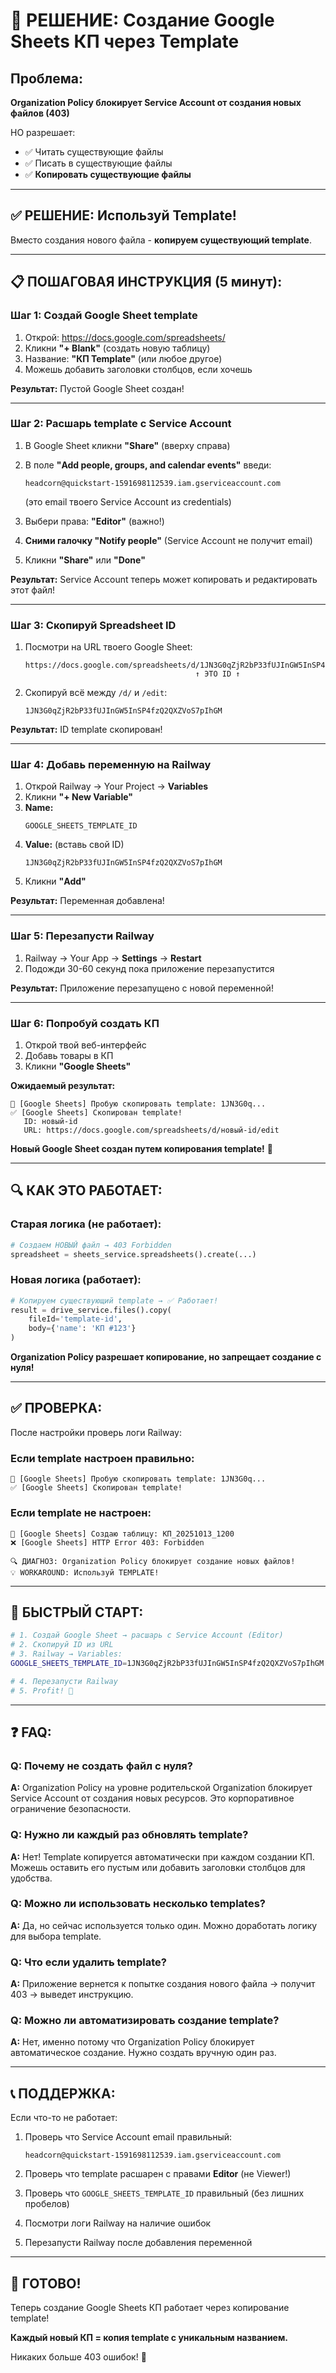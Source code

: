 # 🎯 РЕШЕНИЕ: Создание Google Sheets КП через Template

## Проблема:
**Organization Policy блокирует Service Account от создания новых файлов (403)**

НО разрешает:
- ✅ Читать существующие файлы
- ✅ Писать в существующие файлы
- ✅ **Копировать существующие файлы**

---

## ✅ РЕШЕНИЕ: Используй Template!

Вместо создания нового файла - **копируем существующий template**.

---

## 📋 ПОШАГОВАЯ ИНСТРУКЦИЯ (5 минут):

### **Шаг 1: Создай Google Sheet template**

1. Открой: https://docs.google.com/spreadsheets/
2. Кликни **"+ Blank"** (создать новую таблицу)
3. Название: **"КП Template"** (или любое другое)
4. Можешь добавить заголовки столбцов, если хочешь

**Результат:** Пустой Google Sheet создан!

---

### **Шаг 2: Расшарь template с Service Account**

1. В Google Sheet кликни **"Share"** (вверху справа)
2. В поле **"Add people, groups, and calendar events"** введи:
   ```
   headcorn@quickstart-1591698112539.iam.gserviceaccount.com
   ```
   (это email твоего Service Account из credentials)

3. Выбери права: **"Editor"** (важно!)
4. **Сними галочку "Notify people"** (Service Account не получит email)
5. Кликни **"Share"** или **"Done"**

**Результат:** Service Account теперь может копировать и редактировать этот файл!

---

### **Шаг 3: Скопируй Spreadsheet ID**

1. Посмотри на URL твоего Google Sheet:
   ```
   https://docs.google.com/spreadsheets/d/1JN3G0qZjR2bP33fUJInGW5InSP4fzQ2QXZVoS7pIhGM/edit
                                         ↑ ЭТО ID ↑
   ```

2. Скопируй всё между `/d/` и `/edit`:
   ```
   1JN3G0qZjR2bP33fUJInGW5InSP4fzQ2QXZVoS7pIhGM
   ```

**Результат:** ID template скопирован!

---

### **Шаг 4: Добавь переменную на Railway**

1. Открой Railway → Your Project → **Variables**
2. Кликни **"+ New Variable"**
3. **Name:**
   ```
   GOOGLE_SHEETS_TEMPLATE_ID
   ```
4. **Value:** (вставь свой ID)
   ```
   1JN3G0qZjR2bP33fUJInGW5InSP4fzQ2QXZVoS7pIhGM
   ```
5. Кликни **"Add"**

**Результат:** Переменная добавлена!

---

### **Шаг 5: Перезапусти Railway**

1. Railway → Your App → **Settings** → **Restart**
2. Подожди 30-60 секунд пока приложение перезапустится

**Результат:** Приложение перезапущено с новой переменной!

---

### **Шаг 6: Попробуй создать КП**

1. Открой твой веб-интерфейс
2. Добавь товары в КП
3. Кликни **"Google Sheets"**

**Ожидаемый результат:**
```
🔄 [Google Sheets] Пробую скопировать template: 1JN3G0q...
✅ [Google Sheets] Скопирован template!
   ID: новый-id
   URL: https://docs.google.com/spreadsheets/d/новый-id/edit
```

**Новый Google Sheet создан путем копирования template!** 🎉

---

## 🔍 КАК ЭТО РАБОТАЕТ:

### Старая логика (не работает):
```python
# Создаем НОВЫЙ файл → 403 Forbidden
spreadsheet = sheets_service.spreadsheets().create(...)
```

### Новая логика (работает):
```python
# Копируем существующий template → ✅ Работает!
result = drive_service.files().copy(
    fileId='template-id',
    body={'name': 'КП #123'}
)
```

**Organization Policy разрешает копирование, но запрещает создание с нуля!**

---

## ✅ ПРОВЕРКА:

После настройки проверь логи Railway:

### **Если template настроен правильно:**
```
🔄 [Google Sheets] Пробую скопировать template: 1JN3G0q...
✅ [Google Sheets] Скопирован template!
```

### **Если template не настроен:**
```
📝 [Google Sheets] Создаю таблицу: КП_20251013_1200
❌ [Google Sheets] HTTP Error 403: Forbidden

🔍 ДИАГНОЗ: Organization Policy блокирует создание новых файлов!
💡 WORKAROUND: Используй TEMPLATE!
```

---

## 🎯 БЫСТРЫЙ СТАРТ:

```bash
# 1. Создай Google Sheet → расшарь с Service Account (Editor)
# 2. Скопируй ID из URL
# 3. Railway → Variables:
GOOGLE_SHEETS_TEMPLATE_ID=1JN3G0qZjR2bP33fUJInGW5InSP4fzQ2QXZVoS7pIhGM

# 4. Перезапусти Railway
# 5. Profit! 🎉
```

---

## ❓ FAQ:

### Q: Почему не создать файл с нуля?
**A:** Organization Policy на уровне родительской Organization блокирует Service Account от создания новых ресурсов. Это корпоративное ограничение безопасности.

### Q: Нужно ли каждый раз обновлять template?
**A:** Нет! Template копируется автоматически при каждом создании КП. Можешь оставить его пустым или добавить заголовки столбцов для удобства.

### Q: Можно ли использовать несколько templates?
**A:** Да, но сейчас используется только один. Можно доработать логику для выбора template.

### Q: Что если удалить template?
**A:** Приложение вернется к попытке создания нового файла → получит 403 → выведет инструкцию.

### Q: Можно ли автоматизировать создание template?
**A:** Нет, именно потому что Organization Policy блокирует автоматическое создание. Нужно создать вручную один раз.

---

## 📞 ПОДДЕРЖКА:

Если что-то не работает:

1. Проверь что Service Account email правильный:
   ```
   headcorn@quickstart-1591698112539.iam.gserviceaccount.com
   ```

2. Проверь что template расшарен с правами **Editor** (не Viewer!)

3. Проверь что `GOOGLE_SHEETS_TEMPLATE_ID` правильный (без лишних пробелов)

4. Посмотри логи Railway на наличие ошибок

5. Перезапусти Railway после добавления переменной

---

## 🎉 ГОТОВО!

Теперь создание Google Sheets КП работает через копирование template! 

**Каждый новый КП = копия template с уникальным названием.**

Никаких больше 403 ошибок! 🚀

